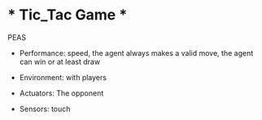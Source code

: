 # * Tic_Tac Game *

PEAS
- Performance:  speed, the agent always makes a valid move, the agent can win or at least draw

- Environment: with players

- Actuators: The opponent

- Sensors: touch
